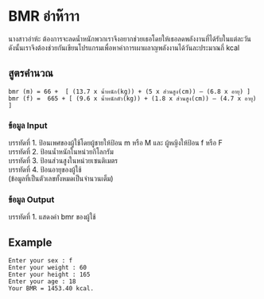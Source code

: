 # BMR อ่าห๊าาา #


นางสาวอ่าห้ะ ต้องการจะลดน้ำหนักพวกเราจึงอยากช่วยเธอโดยให้เธอลดพลังงานที่ได้รับในแต่ละวัน<br/>
ดังนั้นเราจึงต้องช่วยกันเขียนโปรแกรมเพื่อหาค่าการเผาผลาญพลังงานได้วันละประมาณกี่ kcal<br/>

## สูตรคำนวณ ##
`
bmr (m) = 66 +  [ (13.7 x น้ำหนัก(kg)) + (5 x ส่วนสูง(cm)) – (6.8 x อายุ) ]
`<br/>
`
bmr (f) =  665 + [ (9.6 x น้ำหนักตัว(kg)) + (1.8 x ส่วนสูง(cm)) – (4.7 x อายุ) ]
`

### ข้อมูล Input ###
บรรทัดที่ 1. ป้อนเพศของผู้ใช้โดยผู้ชายให้ป้อน m หรือ M และ ผู้หญิงให้ป้อน f หรือ F <br/>
บรรทัดที่ 2. ป้อนน้ำหนักในหน่วยกิโลกรัม <br/>
บรรทัดที่ 3. ป้อนส่วนสูงในหน่วยเซนติเมตร <br/> 
บรรทัดที่ 4. ป้อนอายุของผู้ใช้<br/>
(ข้อมูลที่เป็นตัวเลขทั้งหมดเป็นจำนวนเต็ม)

### ข้อมูล Output ###
บรรทัดที่ 1. แสดงค่า bmr ของผู้ใช้

## Example ##
```
Enter your sex : f
Enter your weight : 60
Enter your height : 165
Enter your age : 18
Your BMR = 1453.40 kcal.
```

